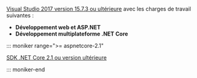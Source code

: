 [Visual Studio 2017 version 15.7.3 ou ultérieure](https://visualstudio.microsoft.com/downloads/) avec les charges de travail suivantes :

* **Développement web et ASP.NET**
* **Développement multiplateforme .NET Core**

::: moniker range=">= aspnetcore-2.1"

[SDK .NET Core 2.1 ou version ultérieure](https://www.microsoft.com/net/download/windows)

::: moniker-end
